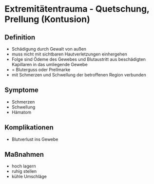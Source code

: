 # Extremitätentrauma - Quetschung, Prellung (Kontusion)

## Definition
+ Schädigung durch Gewalt von außen
+ muss nicht mit sichtbaren Hautverletzungen einhergehen
+ Folge sind Ödeme des Gewebes und Blutaustritt aus beschädigten Kapillaren in das umliegende Gewebe
+ = Bluterguss oder Prellmarke
+ mit Schmerzen und Schwellung der betroffenen Region verbunden

## Symptome
+ Schmerzen
+ Schwellung
+ Hämatom

## Komplikationen
+ Blutverlust ins Gewebe

## Maßnahmen
+ hoch lagern
+ ruhig stellen
+ kühle Umschläge